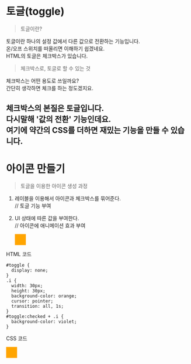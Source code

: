 # 토글(toggle)

>토글이란?

토글이란 하나의 설정 값에서 다른 값으로 전환하는 기능입니다.  
온/오프 스위치를 떠올리면 이해하기 쉽겠네요.  
HTML의 토글은 체크박스가 있습니다.

>체크박스로, 토글로 할 수 있는 것

체크박스는 어떤 용도로 쓰일까요?  
간단히 생각하면 체크를 하는 정도겠지요.  

체크박스의 본질은 토글입니다.  
다시말해 '값의 전환' 기능인데요.  
여기에 약간의 CSS를 더하면 재밌는 기능을 만들 수 있습니다.
---
# 아이콘 만들기

>토글을 이용한 아이콘 생성 과정

1. 레이블을 이용해서 아이콘과 체크박스를 묶어준다.  
// 토글 기능 부여
2. UI 상태에 따른 값을 부여한다.  
// 아이콘에 애니메이션 효과 부여


    <label for="toggle">
      <input type="checkbox" id="toggle">
      <div class="i"></div>
    </label>

HTML 코드

    #toggle {
      display: none;
    }
    .i {
      width: 30px;
      height: 30px;
      background-color: orange;
      cursor: pointer;
      transition: all, 1s;
    }
    #toggle:checked + .i {
      background-color: violet;
    }
CSS 코드

<style>
  #toggle {
    display: none;
  }
  .i {
    width: 30px;
    height: 30px;
    background-color: orange;
    cursor: pointer;
    transition: all, 1s;
  }
  #toggle:checked + .i {
    background-color: violet;
  }
</style>

  <label for="toggle">
    <input type="checkbox" id="toggle">
    <div class="i"></div>
  </label>
